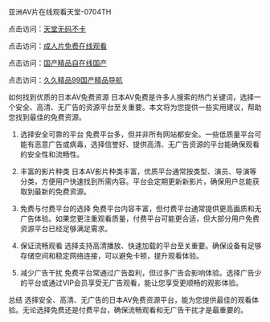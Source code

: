 亚洲AV片在线观看天堂-0704TH

点击访问：<a href="https://gda-c7m.pages.dev/">天堂无码不卡</a>

点击访问：<a href="https://bsdf-5f5.pages.dev/">成人片免费在线观看</a>

点击访问：<a href="https://tfda.pages.dev/">国产精品自在线国产</a>

点击访问：<a href="https://vassv.pages.dev/">久久精品99国产精品导航</a>


如何找到优质的日本AV免费资源
日本AV免费是许多人搜索的热门关键词，选择一个安全、高清、无广告的资源平台至关重要。本文将为您提供一些实用建议，帮助您找到最佳的免费资源。

1. 选择安全可靠的平台
免费平台多，但并非所有网站都安全。一些低质量平台可能有恶意广告或病毒，选择信誉好、提供高清、无广告资源的平台能确保观看的安全性和流畅性。

2. 丰富的影片种类
日本AV影片种类丰富，优质平台通常按类型、演员、导演等分类，方便用户快速找到所需内容。平台会定期更新新影片，确保用户总能获取到最新的免费资源。

3. 免费与付费平台的选择
免费平台内容丰富，但付费平台通常提供更高画质和无广告体验。如果您更注重观看质量，付费平台可能更合适，但大部分用户免费资源平台已经足够满足需求。

4. 保证流畅观看
选择支持高清播放、快速加载的平台至关重要。确保设备有足够存储空间和稳定网络连接，可以避免卡顿，提升观看体验。

5. 减少广告干扰
免费平台常通过广告盈利，但过多广告会影响体验。选择广告少的平台或通过VIP会员享受无广告观看，能让您享受更顺畅的观影体验。

总结
选择安全、高清、无广告的日本AV免费资源平台，能为您提供最佳的观看体验。无论选择免费还是付费平台，确保流畅观看和无广告干扰才是最重要的。










<span style="display:none;">[Canonical link]( https://github.com/kl63225/414665 ）</span>
